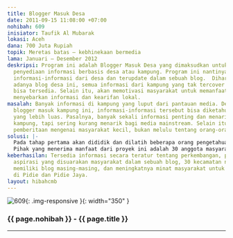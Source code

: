 ```yaml
---
title: Blogger Masuk Desa
date: 2011-09-15 11:08:00 +07:00
nohibah: 609
inisiator: Taufik Al Mubarak
lokasi: Aceh
dana: 700 Juta Rupiah
topik: Meretas batas – kebhinekaan bermedia
lama: Januari – Desember 2012
deskripsi: Program ini adalah Blogger Masuk Desa yang dimaksudkan untuk mendorong
  penyediaan informasi berbasis desa atau kampung. Program ini nantinya akan menyediakan
  informasi-informasi dari desa dan terupdate dalam sebuah blog.  Diharapkan dengan
  adanya blog desa ini, semua informasi dari kampung yang tak tercover media mainstream
  bisa tersedia. Selain itu, akan memotivasi masyarakat untuk memanfaatkan blog dalam
  menyebarkan informasi dan kearifan lokal.
masalah: Banyak informasi di kampung yang luput dari pantauan media. Dengan adanya
  blogger masuk kampung ini, informasi-informasi tersebut bisa diketahui kalangan
  yang lebih luas. Pasalnya, banyak sekali informasi penting dan menarik berasal dari
  kampung, tapi sering kurang menarik bagi media mainstream. Selain itu kita ingin
  pemberitaan mengenai masyarakat kecil, bukan melulu tentang orang-orang ternama.
solusi: |-
  Pada tahap pertama akan dididik dan dilatih beberapa orang pengetahuan menulis (minimal menulis berita dan artikel) serta pengetahuan cara membuat dan menggunakan blog. Selanjutnya akan dibuat sebuah blog utama serta masing-masing blog setiap kecamatan. Orang-orang yang sudah dilatih nantinya akan ditempatkan minimal satu orang per kecamatan. Mereka yang akan aktif menulis dan meliput informasi di kampung-kampung dalam kecamatan di bawah tanggung jawabnya. Sehingga nantinya semua informasi dari desa bisa tercover dalam sebuah blog dan diakses oleh kalangan luas.
  Pihak yang menerima manfaat dari proyek ini adalah 30 anggota masyarakat dari dua Kabupaten (Pidie dan Pidie Jaya) yang dididik sebagai penulis blog. Proyek ini juga akan memberi keuntungan kepada media mainstream atau pemangku kepentingan di Pidie dan Pidie Jaya untuk mengetahui kebutuhan dan perkembangan di daerahnya serta apa yang harus dilakukan.
keberhasilan: Tersedia informasi secara teratur tentang perkembangan, peristiwa atau
  aspirasi yang disuarakan masyarakat dalam sebuah blog, 30 kecamatan nantinya akan
  memiliki blog masing-masing, dan meningkatnya minat masyarakat untuk menulis blog
  di Pidie dan Pidie Jaya.
layout: hibahcmb
---
```


![609](/static/img/hibahcmb/609.png){: .img-responsive }{: width="350" }

### {{ page.nohibah }} - {{ page.title }}

---
